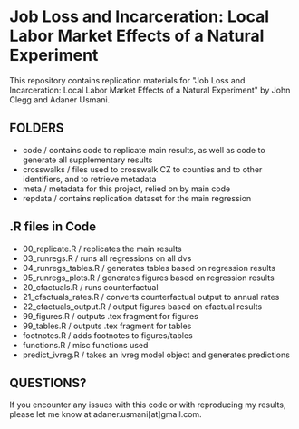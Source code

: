 # Job Loss and Incarceration: Local Labor Market Effects of a Natural Experiment

This repository contains replication materials for "Job Loss and Incarceration: Local Labor Market Effects of a Natural Experiment" by John Clegg and Adaner Usmani. 

## FOLDERS

+ code / contains code to replicate main results, as well as code to generate all supplementary results
+ crosswalks / files used to crosswalk CZ to counties and to other identifiers, and to retrieve metadata
+ meta / metadata for this project, relied on by main code
+ repdata / contains replication dataset for the main regression 

## .R files in Code

+ 00_replicate.R / replicates the main results
+ 03_runregs.R / runs all regressions on all dvs
+ 04_runregs_tables.R / generates tables based on regression results
+ 05_runregs_plots.R / generates figures based on regression results
+ 20_cfactuals.R / runs counterfactual
+ 21_cfactuals_rates.R / converts counterfactual output to annual rates
+ 22_cfactuals_output.R / output figures based on cfactual results
+ 99_figures.R / outputs .tex fragment for figures
+ 99_tables.R / outputs .tex fragment for tables
+ footnotes.R / adds footnotes to figures/tables
+ functions.R / misc functions used
+ predict_ivreg.R / takes an ivreg model object and generates predictions

## QUESTIONS? 

If you encounter any issues with this code or with reproducing my results, please let me know at adaner.usmani[at]gmail.com. 
